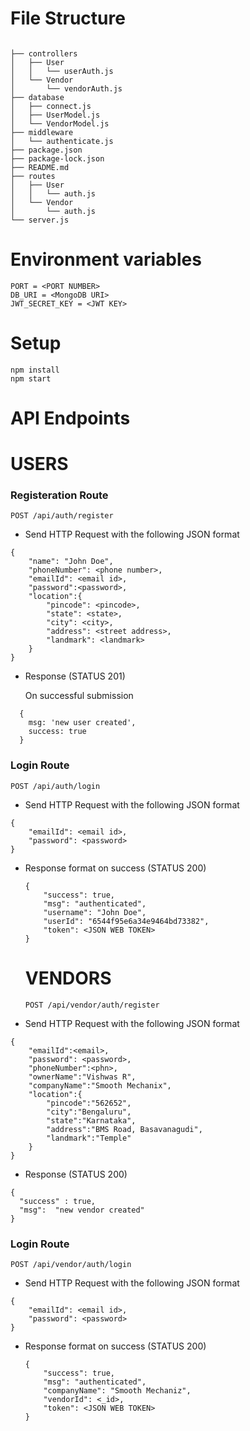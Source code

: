 # File Structure

```

├── controllers
│   ├── User
│   │   └── userAuth.js
│   └── Vendor
│       └── vendorAuth.js
├── database
│   ├── connect.js
│   ├── UserModel.js
│   └── VendorModel.js
├── middleware
│   └── authenticate.js
├── package.json
├── package-lock.json
├── README.md
├── routes
│   ├── User
│   │   └── auth.js
│   └── Vendor
│       └── auth.js
└── server.js

```

# Environment variables

```
PORT = <PORT NUMBER>
DB_URI = <MongoDB URI>
JWT_SECRET_KEY = <JWT KEY>
```
# Setup 

```
npm install
npm start
```
# API Endpoints

# USERS

### Registeration Route 

```POST /api/auth/register```
* Send HTTP Request with the following JSON format

```
{
    "name": "John Doe",
    "phoneNumber": <phone number>,
    "emailId": <email id>,
    "password":<password>,
    "location":{
        "pincode": <pincode>,
        "state": <state>,
        "city": <city>,
        "address": <street address>,
        "landmark": <landmark>
    }
}
```

* Response (STATUS 201)
  
  On successful submission
```
  { 
    msg: 'new user created', 
    success: true 
  }
```

### Login Route

```POST /api/auth/login```
* Send HTTP Request with the following JSON format

```
{
    "emailId": <email id>,
    "password": <password>
}
```
* Response format on success (STATUS 200)

    ```
    {
        "success": true,
        "msg": "authenticated",
        "username": "John Doe",
        "userId": "6544f95e6a34e9464bd73382",
        "token": <JSON WEB TOKEN>
    }
    ```

    # VENDORS

    ```POST /api/vendor/auth/register```
* Send HTTP Request with the following JSON format
```
{
    "emailId":<email>,
    "password": <password>,
    "phoneNumber":<phn>,
    "ownerName":"Vishwas R",
    "companyName":"Smooth Mechanix",
    "location":{
        "pincode":"562652",
        "city":"Bengaluru",
        "state":"Karnataka",
        "address":"BMS Road, Basavanagudi",
        "landmark":"Temple"
    }
}
```
* Response (STATUS 200)

```
{
  "success" : true,
  "msg":  "new vendor created"
}
```
### Login Route

```POST /api/vendor/auth/login```
* Send HTTP Request with the following JSON format

```
{
    "emailId": <email id>,
    "password": <password>
}
```
* Response format on success (STATUS 200)

    ```
    {
        "success": true,
        "msg": "authenticated",
        "companyName": "Smooth Mechaniz",
        "vendorId": <_id>,
        "token": <JSON WEB TOKEN>
    }
    ```
